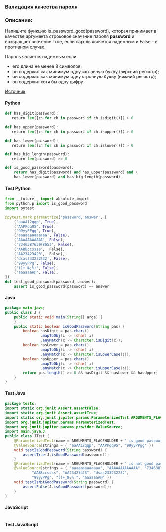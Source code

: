 ### Валидация качества пароля

### Описание:

Напишите функцию is_password_good(password), которая принимает в качестве аргумента строковое значение пароля **password** и возвращает значение True, если пароль является надежным и False - в противном случае.

Пароль является надежным если:

* его длина не менее 8 символов; 
* он содержит как минимум одну заглавную букву (верхний регистр); 
* он содержит как минимум одну строчную букву (нижний регистр);
* он содержит хотя бы одну цифру.

[Источник](https://stepik.org/lesson/334150/step/5?unit=317559)

<!-- tabs: start -->
#### **Python**

```python
def has_digit(password):
   return len([ch for ch in password if ch.isdigit()]) > 0

def has_upper(password):
   return len([ch for ch in password if ch.isupper()]) > 0

def has_lower(password):
   return len([ch for ch in password if ch.islower()]) > 0

def has_big_length(password):
   return len(password) >= 8

def is_good_password(password):
    return has_digit(password) and has_upper(password) and \
    has_lower(password) and has_big_length(password)
```

#### **Test Python**

```python
from __future__ import absolute_import
from python.p import is_good_password
import pytest

@pytest.mark.parametrize('password, answer', [
    ('aaAA12qqp', True),
    ('AAPPqq9S', True),
    ('99yyPPgg', True),
    ('aaaaaaaaaaaaa', False),
    ('AAAAAAAAAAA', False),
    ('734638763978653', False),
    ('AABBccssss',  False),
    ('AA23423423',  False),
    ('dsas233232232', False),
    ('99yyPPg', False),
    ('()+_№;%:', False),
    ('aaaaaaA@', False),
])
def test_good_password(password, answer):
    assert is_good_password(password) == answer
```

#### **Java**

```java
package main.java;
public class J {
    public static void main(String[] args) {
    }
    public static boolean isGoodPassword(String pas) {
        boolean hasDigit = pas.chars()
                .mapToObj(i -> (char) i)
                .anyMatch(c -> Character.isDigit(c));
        boolean hasLower = pas.chars()
                .mapToObj(i -> (char) i)
                .anyMatch(c -> Character.isLowerCase(c));
        boolean hasUpper = pas.chars()
                .mapToObj(i -> (char) i)
                .anyMatch(c -> Character.isUpperCase(c));
        return pas.length() >= 8 && hasDigit && hasLower && hasUpper;
    }
}
```

#### **Test Java**

```java
package tests;
import static org.junit.Assert.assertFalse;
import static org.junit.Assert.assertTrue;
import static org.junit.jupiter.params.ParameterizedTest.ARGUMENTS_PLACEHOLDER;
import org.junit.jupiter.params.ParameterizedTest;
import org.junit.jupiter.params.provider.ValueSource;
import main.java.J;
public class JTest {
    @ParameterizedTest(name = ARGUMENTS_PLACEHOLDER + " is good password")
    @ValueSource(strings = { "aaAA12qqp", "AAPPqq9S", "99yyPPgg" })
    void testIsGoodPassword(String password) {
        assertTrue(J.isGoodPassword(password));
    }
    @ParameterizedTest(name = ARGUMENTS_PLACEHOLDER + " is not good password")
    @ValueSource(strings = { "aaaaaaaaaaaaa", "AAAAAAAAAAAAA", "734638763978653",
            "AABBccssss", "AA23423423", "dsas233232232",
            "99yyPPg", "()+_№;%:", "aaaaaaA@" })
    void testIsNotGoodPassword(String password) {
        assertFalse(J.isGoodPassword(password));
    }
}
```

#### **JavaScript**

```javascript

```

#### **Test JavaScript**

```javascript

```

<!-- tabs: end -->
